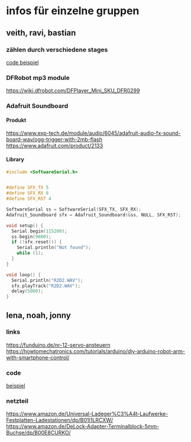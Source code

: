 # infos für einzelne gruppen

## veith, ravi, bastian

### zählen durch verschiedene stages

[code beispiel](./../beispielDateien/tickerCount)

### DFRobot mp3 module

https://wiki.dfrobot.com/DFPlayer_Mini_SKU_DFR0299

### Adafruit Soundboard

#### Produkt

https://www.exp-tech.de/module/audio/6045/adafruit-audio-fx-sound-board-wav/ogg-trigger-with-2mb-flash
https://www.adafruit.com/product/2133

#### Library

```c
#include <SoftwareSerial.h>


#define SFX_TX 5
#define SFX_RX 6
#define SFX_RST 4

SoftwareSerial ss = SoftwareSerial(SFX_TX, SFX_RX);
Adafruit_Soundboard sfx = Adafruit_Soundboard(&ss, NULL, SFX_RST);

void setup() {
  Serial.begin(115200);
  ss.begin(9600);
  if (!sfx.reset()) {
    Serial.println("Not found");
    while (1);
  }
}

void loop() {
  Serial.println("R2D2.WAV");
  sfx.playTrack("R2D2.WAV");
  delay(5000);
}
```

## lena, noah, jonny

### links

https://funduino.de/nr-12-servo-ansteuern
https://howtomechatronics.com/tutorials/arduino/diy-arduino-robot-arm-with-smartphone-control/

### code

[beispiel](./../beispielDateien/servoSensor)

### netzteil

https://www.amazon.de/Universal-Ladeger%C3%A4t-Laufwerke-Festplatten-Ladestationen/dp/B01I1LRCXW/
https://www.amazon.de/DeLock-Adapter-Terminalblock-5mm-Buchse/dp/B00E8CURKO/
